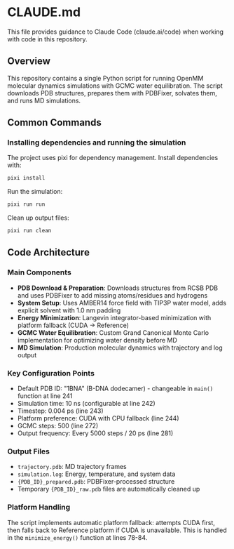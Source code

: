# CLAUDE.md

This file provides guidance to Claude Code (claude.ai/code) when working with code in this repository.

## Overview

This repository contains a single Python script for running OpenMM molecular dynamics simulations with GCMC water equilibration. The script downloads PDB structures, prepares them with PDBFixer, solvates them, and runs MD simulations.

## Common Commands

### Installing dependencies and running the simulation
The project uses pixi for dependency management. Install dependencies with:
```bash
pixi install
```

Run the simulation:
```bash
pixi run run
```

Clean up output files:
```bash
pixi run clean
```

## Code Architecture

### Main Components

- **PDB Download & Preparation**: Downloads structures from RCSB PDB and uses PDBFixer to add missing atoms/residues and hydrogens
- **System Setup**: Uses AMBER14 force field with TIP3P water model, adds explicit solvent with 1.0 nm padding
- **Energy Minimization**: Langevin integrator-based minimization with platform fallback (CUDA → Reference)
- **GCMC Water Equilibration**: Custom Grand Canonical Monte Carlo implementation for optimizing water density before MD
- **MD Simulation**: Production molecular dynamics with trajectory and log output

### Key Configuration Points

- Default PDB ID: "1BNA" (B-DNA dodecamer) - changeable in `main()` function at line 241
- Simulation time: 10 ns (configurable at line 242)
- Timestep: 0.004 ps (line 243)
- Platform preference: CUDA with CPU fallback (line 244)
- GCMC steps: 500 (line 272)
- Output frequency: Every 5000 steps / 20 ps (line 281)

### Output Files

- `trajectory.pdb`: MD trajectory frames
- `simulation.log`: Energy, temperature, and system data
- `{PDB_ID}_prepared.pdb`: PDBFixer-processed structure
- Temporary `{PDB_ID}_raw.pdb` files are automatically cleaned up

### Platform Handling

The script implements automatic platform fallback: attempts CUDA first, then falls back to Reference platform if CUDA is unavailable. This is handled in the `minimize_energy()` function at lines 78-84.